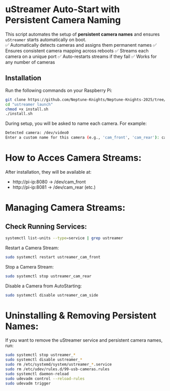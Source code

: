# uStreamer Auto-Start with Persistent Camera Naming  

This script automates the setup of **persistent camera names** and ensures `uStreamer` starts automatically on boot.  
✅ Automatically detects cameras and assigns them permanent names
✅ Ensures consistent camera mapping across reboots
✅ Streams each camera on a unique port
✅ Auto-restarts streams if they fail
✅ Works for any number of cameras

## Installation  

Run the following commands on your Raspberry Pi:  
```bash
git clone https://github.com/Neptune-Knights/Neptune-Knights-2025/tree/main/ustreamer%20launch
cd "ustreamer launch" 
chmod +x install.sh
./install.sh
```

During setup, you will be asked to name each camera. For example:
```bash
Detected camera: /dev/video0
Enter a custom name for this camera (e.g., 'cam_front', 'cam_rear'): cam_front
```

# How to Acces Camera Streams:
After installation, they will be available at:
- http://pi-ip:8080 -> /dev/cam_front
- http://pi-ip:8081 -> /dev/cam_rear (etc.)

# Managing Camera Streams:
## Check Running Services:
```bash
systemctl list-units --type=service | grep ustreamer
```
Restart a Camera Stream:
```bash
sudo systemctl restart ustreamer_cam_front
```
Stop a Camera Stream:
```bash
sudo systemctl stop ustreamer_cam_rear
```
Disable a Camera from AutoStarting:
```bash
sudo systemctl disable ustreamer_cam_side
```

# Uninstalling & Removing Persistent Names:
If you want to remove the uStreamer service and persistent camera names, run:
```bash
sudo systemctl stop ustreamer_*
sudo systemctl disable ustreamer_*
sudo rm /etc/systemd/system/ustreamer_*.service
sudo rm /etc/udev/rules.d/99-usb-cameras.rules
sudo systemctl daemon-reload
sudo udevadm control --reload-rules
sudo udevadm trigger
```

